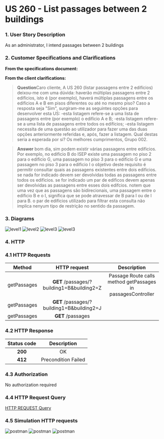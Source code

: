 # US 260 - List passages between 2 buildings

### 1. User Story Description

As an administrator, I intend passages between 2 buildings

### 2. Customer Specifications and Clarifications

**From the specifications document:**

**From the client clarifications:**

> **Question**Caro cliente,
A US 260 (listar passagens entre 2 edifícios) deixou-me com uma dúvida: haverão múltiplas passagens entre 2 edifícios, isto é (por exemplo), haverá múltiplas passagens entre os edifícios A e B em pisos diferentes ou até no mesmo piso?
Caso a resposta seja "Sim", surgiram-me as seguintes opções para desenvolver esta US:
-esta listagem refere-se a uma lista de passagens entre (por exemplo) o edifício A e B;
-esta listagem refere-se a uma lista de passagens entre todos os edifícios;
-esta listagem necessita de uma questão ao utilizador para fazer uma das duas opções anteriormente referidas e, após, fazer a listagem.
Qual destas seria a esperada por si?
Os melhores cumprimentos,
Grupo 002.

> **Answer**
bom dia,
sim podem existir várias passagens entre edificios. Por exemplo, no edificio B do ISEP existe uma passagem no piso 2 para o edificio G, uma passagem no piso 3 para o edificio G e uma passagem no piso 3 para o edificio I
o objetivo deste requisito é permitir consultar quais as passagens existentes entre dois edificios. se nada for indicado devem ser devolvidas todas as passagens entre todos os edificios. se for indicado um par de edificos devem apenas ser devolvidas as passagens entre esses dois edifcios.
notem que uma vez que as passagens são bidirecionais, uma passagem entre o edificio B e o I, significa que se pode atravessar de B para I ou de I para B. o par de edificios utilizado para filtrar esta consulta não implica nenyum tipo de restrição no sentido da passagem.



### 3. Diagrams

![level1](level1/process-view.svg)
![level2](level2/process-view.svg)
![level3](level3/process-view.svg)
![level3](level3/class-diagram.svg)

### 4. HTTP

### 4.1 HTTP Requests

|   Method    |                HTTP request                |                         Description                          |
|:-----------:|:------------------------------------------:|:------------------------------------------------------------:|
| getPassages | **GET** /passages/?building1=B&building2=Z | Passage Route calls method getPassages in passagesController |
| getPassages | **GET** /passages/?building1=B&building2=J |                                                              |
| getPassages |             **GET** /passages              |                                                              |
### 4.2 HTTP Response
| Status code |     Description     |
|:-----------:|:-------------------:|
|   **200**   |         OK          |
|   **412**   | Precondition Failed |

### 4.3 Authorization

No authorization required

### 4.4 HTTP Request Query

[HTTP REQUEST Query](./README/test.passagesbetween.txt)

### 4.5 Simulation HTTP requests


![postman](README/allPassages.JPG)
![postman](README/bB_bJ_passages.JPG)
![postman](README/bB_bZ_passages.JPG)


